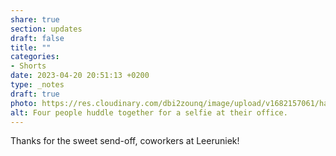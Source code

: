 ```yaml
---
share: true
section: updates
draft: false
title: ""
categories:
- Shorts
date: 2023-04-20 20:51:13 +0200
type: _notes
draft: true
photo: https://res.cloudinary.com/dbi2zounq/image/upload/v1682157061/haywrgrlddijy5mojpjo.jpg
alt: Four people huddle together for a selfie at their office.
---
```


Thanks for the sweet send-off, coworkers at Leeruniek!
